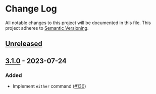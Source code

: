 # Change Log
All notable changes to this project will be documented in this file.
This project adheres to [Semantic Versioning](http://semver.org/).

## [Unreleased]

## [3.1.0] - 2023-07-24
### Added
- Implement `either` command ([#130](https://github.com/ManageIQ/optimist/pull/130))

[Unreleased]: https://github.com/ManageIQ/optimist/compare/v3.1.0...HEAD
[3.1.0]: https://github.com/ManageIQ/optimist/compare/v3.0.1...v3.1.0
